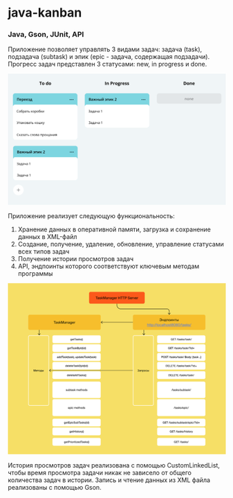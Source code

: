 # java-kanban
### Java, Gson, JUnit, API

Приложение позволяет управлять 3 видами задач: задача (task), подзадача (subtask) и эпик (epic - задача, содержащая подзадачи).
Прогресс задач представлен 3 статусами: new, in progress и done. 

![Модель трекера задач.](https://github.com/cptntotoro/java-kanban/blob/main/task-tracker.png?raw=true)

Приложение реализует следующую функциональность: 

1. Хранение данных в оперативной памяти, загрузка и сохранение данных в XML-файл
2. Создание, получение, удаление, обновление, управление статусами всех типов задач
3. Получение истории просмотров задач
4. API, эндпоинты которого соответствуют ключевым методам программы

![Модель API.](https://github.com/cptntotoro/java-kanban/blob/main/API.png?raw=true)

История просмотров задач реализована с помощью CustomLinkedList, чтобы время просмотра задачи никак не зависело от общего количества задач в истории.
Запись и чтение данных из XML файла реализованы с помощью Gson.  
